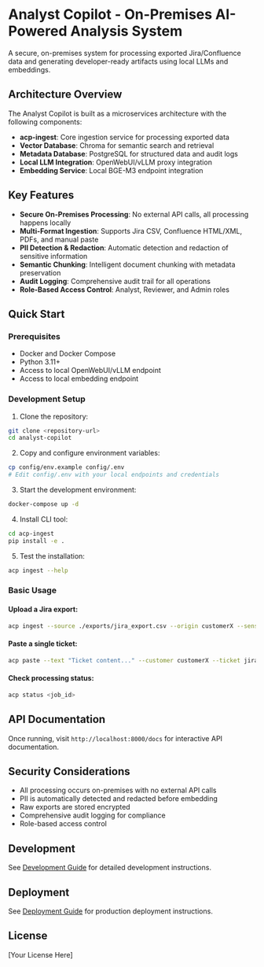 # Analyst Copilot - On-Premises AI-Powered Analysis System

A secure, on-premises system for processing exported Jira/Confluence data and generating developer-ready artifacts using local LLMs and embeddings.

## Architecture Overview

The Analyst Copilot is built as a microservices architecture with the following components:

- **acp-ingest**: Core ingestion service for processing exported data
- **Vector Database**: Chroma for semantic search and retrieval
- **Metadata Database**: PostgreSQL for structured data and audit logs
- **Local LLM Integration**: OpenWebUI/vLLM proxy integration
- **Embedding Service**: Local BGE-M3 endpoint integration

## Key Features

- **Secure On-Premises Processing**: No external API calls, all processing happens locally
- **Multi-Format Ingestion**: Supports Jira CSV, Confluence HTML/XML, PDFs, and manual paste
- **PII Detection & Redaction**: Automatic detection and redaction of sensitive information
- **Semantic Chunking**: Intelligent document chunking with metadata preservation
- **Audit Logging**: Comprehensive audit trail for all operations
- **Role-Based Access Control**: Analyst, Reviewer, and Admin roles

## Quick Start

### Prerequisites

- Docker and Docker Compose
- Python 3.11+
- Access to local OpenWebUI/vLLM endpoint
- Access to local embedding endpoint

### Development Setup

1. Clone the repository:
```bash
git clone <repository-url>
cd analyst-copilot
```

2. Copy and configure environment variables:
```bash
cp config/env.example config/.env
# Edit config/.env with your local endpoints and credentials
```

3. Start the development environment:
```bash
docker-compose up -d
```

4. Install CLI tool:
```bash
cd acp-ingest
pip install -e .
```

5. Test the installation:
```bash
acp ingest --help
```

### Basic Usage

#### Upload a Jira export:
```bash
acp ingest --source ./exports/jira_export.csv --origin customerX --sensitivity confidential
```

#### Paste a single ticket:
```bash
acp paste --text "Ticket content..." --customer customerX --ticket jira-1234
```

#### Check processing status:
```bash
acp status <job_id>
```

## API Documentation

Once running, visit `http://localhost:8000/docs` for interactive API documentation.

## Security Considerations

- All processing occurs on-premises with no external API calls
- PII is automatically detected and redacted before embedding
- Raw exports are stored encrypted
- Comprehensive audit logging for compliance
- Role-based access control

## Development

See [Development Guide](docs/development.md) for detailed development instructions.

## Deployment

See [Deployment Guide](docs/deployment.md) for production deployment instructions.

## License

[Your License Here]

